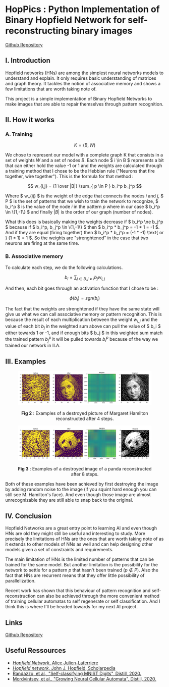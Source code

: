 # HopPics : Python Implementation of Binary Hopfield Network for self-reconstructing binary images

[Github Repository](https://github.com/lenoctambule/HopPics)

## I. Introduction

Hopfield networks (HNs) are among the simplest neural networks models to understand and explain. It only requires basic understanding of matrices and graph theory. It tackles the notion of associative memory and shows a few limitations that are worth taking note of.

This project is a simple implementation of Binary Hopfield Networks to make images that are able to repair themselves through pattern recognition.

## II. How it works

### A. Training

$$ K = (B,W) $$

We chose to represent our model with a complete graph K that consists in a set of weights $W$ and a set of nodes $B$. Each node $ i \in B $ represents a bit that can either hold the value -1 or 1 and the weights are calculated through a training method that I chose to be the Hebbian rule ("Neurons that fire together, wire together"). This is the formula for that method :

$$ w_{i,j} = {1 \over |B|} \sum_{ p \in P } b_i^p b_j^p $$

Where $ w_{ij} $ is the weight of the edge that connects the nodes $i$ and $j$, $ P $ is the set of patterns that we wish to train the network to recognize, $ b_i^p $ is the value of the node $i$ in the pattern $p$ where in our case $ b_i^p \in \\\{1,-1\\\} $ and finally $|B|$ is the order of our graph (number of nodes).

What this does is basically making the weights decrease if $ b_i^p \ne b_j^p $ because if $ b_i^p, b_j^p \in \\\{1,-1\\\} $ then $ b_i^p * b_j^p = -1 * 1 = -1 $. And if they are equal (firing together) then $ b_i^p * b_j^p = (-1 * -1) \text{ or } (1 * 1) = 1 $. So the weights are "strenghtened" in the case that two neurons are firing at the same time.

### B. Associative memory

To calculate each step, we do the following calculations.

$$ b_i = \sum_{j \in B, j \ne i} b_j w_{i,j} $$

And then, each bit goes through an activation function that I chose to be :

$$ \phi(b_i) = sgn(b_i) $$

The fact that the weights are strenghtened if they have the same state will give us what we can call associative memory or pattern recognition. This is because the result of each multiplication between the weight $w_{i,j}$ and the value of each bit $b_j$ in the weighted sum above can pull the value of $ b_i $ either towards 1 or -1, and if enough bits  $ b_j $ in this weighted sum match the trained pattern $b_j^p$ it will be pulled towards $b_i^p$ because of the way we trained our network in II.A.

## III. Examples

<figure>
<p align=center>
<img src=./figures/margaret_hamilton.png>
<figcaption><p align=center><b>Fig 2</b> : Examples of a destroyed picture of Margaret Hamilton reconstructed after 4 steps. </p></figcaption>
</p>
</figure>

<figure>
<p align=center>
<img src=./figures/panda.png>
<figcaption><p align=center><b>Fig 3</b> : Examples of a destroyed image of a panda reconstructed after 8 steps. </p></figcaption>
</p>
</figure>

Both of these examples have been achieved by first destroying the image by adding random noise to the image (if you squint hard enough you can still see M. Hamilton's face). And even though those image are almost unrecognizable they are still able to snap back to the original.

## IV. Conclusion

Hopfield Networks are a great entry point to learning AI and even though HNs are old they might still be useful and interesting to study. More precisely the limitations of HNs are the ones that are worth taking note of as it extends to other models of NNs as well and can help designing other models given a set of constraints and requirements.

The main limitation of HNs is the limited number of patterns that can be trained for the same model. But another limitation is the possibility for the network to settle for a pattern $p$ that hasn't been trained ($p \notin P$). Also the fact that HNs are recurrent means that they offer little possibility of parallelization.

Recent work has shown that this behaviour of pattern recognition and self-reconstruction can also be achieved through the more convenient method of training cellular automatas to self regenerate or self classification. And I think this is where I'll be headed towards for my next AI project.

## Links

[Github Repository](https://github.com/lenoctambule/HopPics)

## Useful Ressources

- [*Hopfield Network*, Alice Julien-Laferriere](http://perso.ens-lyon.fr/eric.thierry/Graphes2010/alice-julien-laferriere.pdf)
- [*Hopfield network*, John J. Hopfield, Scholarpedia](http://www.scholarpedia.org/article/Hopfield_network)
- [Randazzo, et al., "Self-classifying MNIST Digits", Distill, 2020.](https://distill.pub/2020/selforg/mnist/)
- [Mordvintsev, et al., "Growing Neural Cellular Automata", Distill, 2020.](https://distill.pub/2020/growing-ca/)
